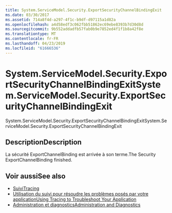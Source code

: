 ```yaml
---
title: System.ServiceModel.Security.ExportSecurityChannelBindingExit
ms.date: 03/30/2017
ms.assetid: 714a8f4d-a297-4f1c-b9df-d97115a1d82a
ms.openlocfilehash: a4d58edf3c062fbb51862ec69ebe8393b7d30d8d
ms.sourcegitcommit: 9b552addadfb57fab0b9e7852ed4f1f1b8a42f8e
ms.translationtype: MT
ms.contentlocale: fr-FR
ms.lasthandoff: 04/23/2019
ms.locfileid: "61666536"
---
```

# <a name="systemservicemodelsecurityexportsecuritychannelbindingexit"></a><span data-ttu-id="62bb7-102">System.ServiceModel.Security.ExportSecurityChannelBindingExit</span><span class="sxs-lookup"><span data-stu-id="62bb7-102">System.ServiceModel.Security.ExportSecurityChannelBindingExit</span></span>
<span data-ttu-id="62bb7-103">System.ServiceModel.Security.ExportSecurityChannelBindingExit</span><span class="sxs-lookup"><span data-stu-id="62bb7-103">System.ServiceModel.Security.ExportSecurityChannelBindingExit</span></span>  
  
## <a name="description"></a><span data-ttu-id="62bb7-104">Description</span><span class="sxs-lookup"><span data-stu-id="62bb7-104">Description</span></span>  
 <span data-ttu-id="62bb7-105">La sécurité ExportChannelBinding est arrivée à son terme.</span><span class="sxs-lookup"><span data-stu-id="62bb7-105">The Security ExportChannelBinding finished.</span></span>  
  
## <a name="see-also"></a><span data-ttu-id="62bb7-106">Voir aussi</span><span class="sxs-lookup"><span data-stu-id="62bb7-106">See also</span></span>

- [<span data-ttu-id="62bb7-107">Suivi</span><span class="sxs-lookup"><span data-stu-id="62bb7-107">Tracing</span></span>](../../../../../docs/framework/wcf/diagnostics/tracing/index.md)
- [<span data-ttu-id="62bb7-108">Utilisation du suivi pour résoudre les problèmes posés par votre application</span><span class="sxs-lookup"><span data-stu-id="62bb7-108">Using Tracing to Troubleshoot Your Application</span></span>](../../../../../docs/framework/wcf/diagnostics/tracing/using-tracing-to-troubleshoot-your-application.md)
- [<span data-ttu-id="62bb7-109">Administration et diagnostics</span><span class="sxs-lookup"><span data-stu-id="62bb7-109">Administration and Diagnostics</span></span>](../../../../../docs/framework/wcf/diagnostics/index.md)
